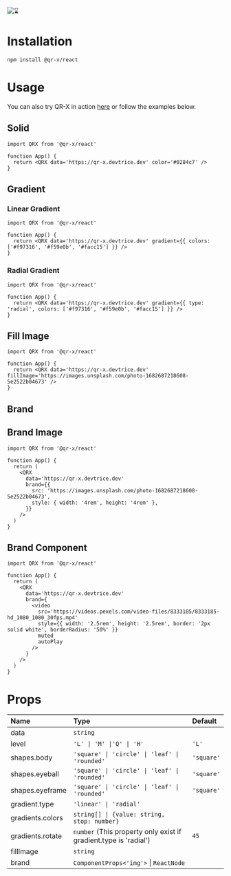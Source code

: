 ![⌛](https://github.com/devtrice/qr-x/assets/26962987/d97e00b9-ddf1-4af7-b1b4-35cd003492d8)

# Installation

```bash
npm install @qr-x/react
```

# Usage

You can also try QR-X in action [here](https://qr-x.devtrice.dev/#playground) or follow the examples below.

## Solid

```tsx
import QRX from '@qr-x/react'

function App() {
  return <QRX data='https://qr-x.devtrice.dev' color='#0284c7' />
}
```

## Gradient

### Linear Gradient

```tsx
import QRX from '@qr-x/react'

function App() {
  return <QRX data='https://qr-x.devtrice.dev' gradient={{ colors: ['#f97316', '#f59e0b', '#facc15'] }} />
}
```

### Radial Gradient

```tsx
import QRX from '@qr-x/react'

function App() {
  return <QRX data='https://qr-x.devtrice.dev' gradient={{ type: 'radial', colors: ['#f97316', '#f59e0b', '#facc15'] }} />
}
```

## Fill Image

```tsx
import QRX from '@qr-x/react'

function App() {
  return <QRX data='https://qr-x.devtrice.dev' fillImage='https://images.unsplash.com/photo-1682687218608-5e2522b04673' />
}
```

## Brand

## Brand Image

```tsx
import QRX from '@qr-x/react'

function App() {
  return (
    <QRX
      data='https://qr-x.devtrice.dev'
      brand={{
        src: 'https://images.unsplash.com/photo-1682687218608-5e2522b04673',
        style: { width: '4rem', height: '4rem' },
      }}
    />
  )
}
```

## Brand Component

```tsx
import QRX from '@qr-x/react'

function App() {
  return (
    <QRX
      data='https://qr-x.devtrice.dev'
      brand={
        <video
          src='https://videos.pexels.com/video-files/8333185/8333185-hd_1080_1080_30fps.mp4'
          style={{ width: '2.5rem', height: '2.5rem', border: '2px solid white', borderRadius: '50%' }}
          muted
          autoPlay
        />
      }
    />
  )
}
```

# Props

| Name             | Type                                                             | Default    |
| :--------------- | :--------------------------------------------------------------- | :--------- |
| data             | `string`                                                         |            |
| level            | `'L' \| 'M' \|'Q' \| 'H'`                                        | `'L'`      |
| shapes.body      | `'square' \| 'circle' \| 'leaf' \| 'rounded'`                    | `'square'` |
| shapes.eyeball   | `'square' \| 'circle' \| 'leaf' \| 'rounded'`                    | `'square'` |
| shapes.eyeframe  | `'square' \| 'circle' \| 'leaf' \| 'rounded'`                    | `'square'` |
| gradient.type    | `'linear' \| 'radial'`                                           |            |
| gradients.colors | `string[] \| {value: string, stop: number}`                      |            |
| gradients.rotate | `number` (This property only exist if gradient.type is 'radial') | `45`       |
| fillImage        | `string`                                                         |            |
| brand            | `ComponentProps<'img'>` \| `ReactNode`                           |            |
